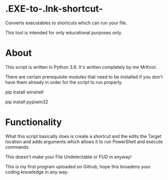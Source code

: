 # .EXE-to-.lnk-shortcut-
Converts executables to shortcuts which can run your file.

This tool is intended for only educational purposes only.

# About

This script is written in Python 3.8. It's written completely by me MrKnol.

There are certain prerequisite modules that need to be installed if you don't have them already in order for the script to run properly.

pip install winshell

pip install pypiwin32

# Functionality

What this script basically does is create a shortcut and the edits the Target location and adds arguments which allows it to run PowerShell and execute commands.

This doesn't make your File Undetectable or FUD in anyway! 

This is my first program uploaded on Github, hope this broadens your coding knowledge in any way.
